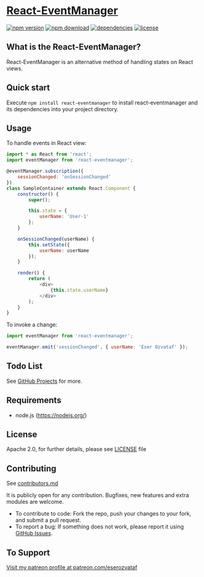 # [React-EventManager](https://github.com/eserozvataf/react-eventmanager)

[![npm version][npm-image]][npm-url]
[![npm download][download-image]][npm-url]
[![dependencies][dep-image]][dep-url]
[![license][license-image]][license-url]


## What is the React-EventManager?

React-EventManager is an alternative method of handling states on React views.


## Quick start

Execute `npm install react-eventmanager` to install react-eventmanager and its dependencies into your project directory.


## Usage

To handle events in React view:

```js
import * as React from 'react';
import eventManager from 'react-eventmanager';

@eventManager.subscription({
    sessionChanged: 'onSessionChanged'
})
class SampleContainer extends React.Component {
    constructor() {
        super();

        this.state = {
            userName: 'User-1'
        };
    }

    onSessionChanged(userName) {
        this.setState({
            userName: userName
        });
    }

    render() {
        return (
            <div>
                {this.state.userName}
            </div>
        );
    }
}
```

To invoke a change:

```js
import eventManager from 'react-eventmanager';

eventManager.emit('sessionChanged', { userName: 'Eser Ozvataf' });
```


## Todo List

See [GitHub Projects](https://github.com/eserozvataf/react-eventmanager/projects) for more.


## Requirements

* node.js (https://nodejs.org/)


## License

Apache 2.0, for further details, please see [LICENSE](LICENSE) file


## Contributing

See [contributors.md](contributors.md)

It is publicly open for any contribution. Bugfixes, new features and extra modules are welcome.

* To contribute to code: Fork the repo, push your changes to your fork, and submit a pull request.
* To report a bug: If something does not work, please report it using [GitHub Issues](https://github.com/eserozvataf/react-eventmanager/issues).


## To Support

[Visit my patreon profile at patreon.com/eserozvataf](https://www.patreon.com/eserozvataf)


[npm-image]: https://img.shields.io/npm/v/react-eventmanager.svg?style=flat-square
[npm-url]: https://www.npmjs.com/package/react-eventmanager
[download-image]: https://img.shields.io/npm/dt/react-eventmanager.svg?style=flat-square
[dep-image]: https://img.shields.io/david/eserozvataf/react-eventmanager.svg?style=flat-square
[dep-url]: https://github.com/eserozvataf/react-eventmanager
[license-image]: https://img.shields.io/npm/l/react-eventmanager.svg?style=flat-square
[license-url]: https://github.com/eserozvataf/react-eventmanager/blob/master/LICENSE
